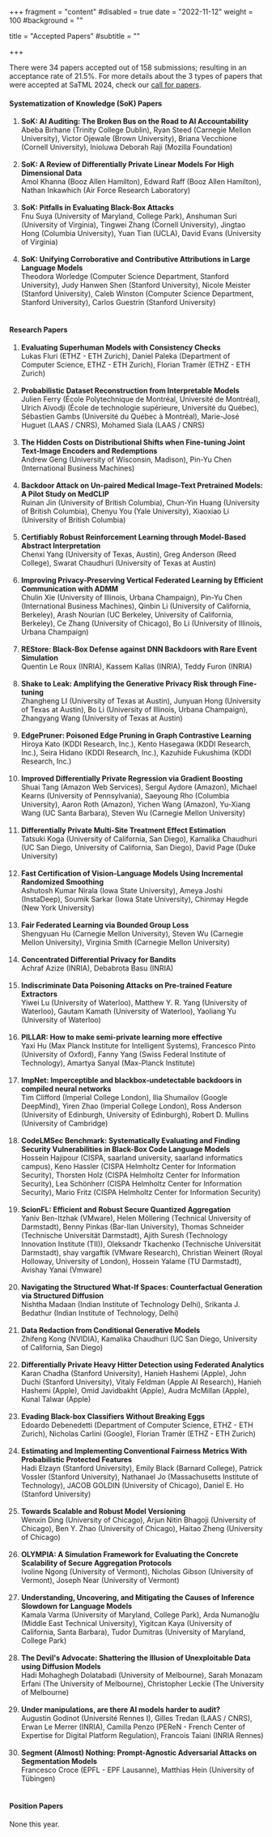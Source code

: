 +++ 
fragment = "content" 
#disabled = true 
date = "2022-11-12" 
weight = 100
#background = ""

title = "Accepted Papers" #subtitle = "" 

+++


There were 34 papers accepted out of 158 submissions; resulting in an acceptance
rate of 21.5%. For more details about the 3 types of papers that were accepted
at SaTML 2024, check our [call for papers](/participate-cfp).

#### Systematization of Knowledge (SoK) Papers

<ol class="list-group mb-3 mt-3">

<li class="list-group-item d-flex justify-content-between align-items-start">
<div class="ms-2 me-auto">
<div class="fw-bold"><b>SoK: AI Auditing: The Broken Bus on the Road to AI Accountability</b></div>Abeba Birhane (Trinity College Dublin), Ryan Steed (Carnegie Mellon University), Victor Ojewale (Brown University), Briana Vecchione (Cornell University), Inioluwa Deborah Raji (Mozilla Foundation)
</div><span class="badge bg-danger rounded-pill"><a href="https://openreview.net/forum?id=TmagEd33w3"
target="_blank" style="text-decoration: none; color:
white;">OpenReview</a></span>
</li>

<li class="list-group-item d-flex justify-content-between align-items-start">
<div class="ms-2 me-auto">
<div class="fw-bold"><b>SoK: A Review of Differentially Private Linear Models For High Dimensional Data</b></div>Amol Khanna (Booz Allen Hamilton), Edward Raff (Booz Allen Hamilton), Nathan Inkawhich (Air Force Research Laboratory)
</div><span class="badge bg-danger rounded-pill"><a href="https://openreview.net/forum?id=zbVUP5HvKI"
target="_blank" style="text-decoration: none; color:
white;">OpenReview</a></span>
</li>

<li class="list-group-item d-flex justify-content-between align-items-start">
<div class="ms-2 me-auto">
<div class="fw-bold"><b>SoK: Pitfalls in Evaluating Black-Box Attacks</b></div>Fnu Suya (University of Maryland, College Park), Anshuman Suri (University of Virginia), Tingwei Zhang (Cornell University), Jingtao Hong (Columbia University), Yuan Tian (UCLA), David Evans (University of Virginia)
</div><span class="badge bg-danger rounded-pill"><a href="https://openreview.net/forum?id=LdUe8dd6qz"
target="_blank" style="text-decoration: none; color:
white;">OpenReview</a></span>
</li>

<li class="list-group-item d-flex justify-content-between align-items-start">
<div class="ms-2 me-auto">
<div class="fw-bold"><b>SoK: Unifying Corroborative and Contributive Attributions in Large Language Models</b></div>Theodora Worledge (Computer Science Department, Stanford University), Judy Hanwen Shen (Stanford University), Nicole Meister (Stanford University), Caleb Winston (Computer Science Department, Stanford University), Carlos Guestrin (Stanford University)
</div><span class="badge bg-danger rounded-pill"><a href="https://openreview.net/forum?id=IgMoqdbReu"
target="_blank" style="text-decoration: none; color:
white;">OpenReview</a></span>
</li>

</ol>

#### Research Papers


<ol class="list-group mb-3 mt-3">

<li class="list-group-item d-flex justify-content-between align-items-start">
<div class="ms-2 me-auto">
<div class="fw-bold"><b>Evaluating Superhuman Models with Consistency Checks</b></div>Lukas Fluri (ETHZ - ETH Zurich), Daniel Paleka (Department of Computer Science, ETHZ - ETH Zurich), Florian Tramèr (ETHZ - ETH Zurich)
</div><span class="badge bg-danger rounded-pill"><a href="https://openreview.net/forum?id=LpqdquO4zW"
target="_blank" style="text-decoration: none; color:
white;">OpenReview</a></span>
</li>

<li class="list-group-item d-flex justify-content-between align-items-start">
<div class="ms-2 me-auto">
<div class="fw-bold"><b>Probabilistic Dataset Reconstruction from Interpretable Models</b></div>Julien Ferry (École Polytechnique de Montréal, Université de Montréal), Ulrich Aïvodji (École de technologie supérieure, Université du Québec), Sébastien Gambs (Université du Québec à Montréal), Marie-José Huguet (LAAS / CNRS), Mohamed Siala (LAAS / CNRS)
</div><span class="badge bg-danger rounded-pill"><a href="https://openreview.net/forum?id=urEMkXtnoe"
target="_blank" style="text-decoration: none; color:
white;">OpenReview</a></span>
</li>

<li class="list-group-item d-flex justify-content-between align-items-start">
<div class="ms-2 me-auto">
<div class="fw-bold"><b>The Hidden Costs on Distributional Shifts when Fine-tuning Joint Text-Image Encoders and Redemptions</b></div>Andrew Geng (University of Wisconsin, Madison), Pin-Yu Chen (International Business Machines)
</div><span class="badge bg-danger rounded-pill"><a href="https://openreview.net/forum?id=Xcl0UUX3s8"
target="_blank" style="text-decoration: none; color:
white;">OpenReview</a></span>
</li>

<li class="list-group-item d-flex justify-content-between align-items-start">
<div class="ms-2 me-auto">
<div class="fw-bold"><b>Backdoor Attack on Un-paired Medical Image-Text Pretrained Models: A Pilot Study on MedCLIP</b></div>Ruinan Jin (University of British Columbia), Chun-Yin Huang (University of British Columbia), Chenyu You (Yale University), Xiaoxiao Li (University of British Columbia)
</div><span class="badge bg-danger rounded-pill"><a href="https://openreview.net/forum?id=YymNvIkmKR"
target="_blank" style="text-decoration: none; color:
white;">OpenReview</a></span>
</li>

<li class="list-group-item d-flex justify-content-between align-items-start">
<div class="ms-2 me-auto">
<div class="fw-bold"><b>Certifiably Robust Reinforcement Learning through Model-Based Abstract Interpretation</b></div>Chenxi Yang (University of Texas, Austin), Greg Anderson (Reed College), Swarat Chaudhuri (University of Texas at Austin)
</div><span class="badge bg-danger rounded-pill"><a href="https://openreview.net/forum?id=HIKrZnIQAd"
target="_blank" style="text-decoration: none; color:
white;">OpenReview</a></span>
</li>

<li class="list-group-item d-flex justify-content-between align-items-start">
<div class="ms-2 me-auto">
<div class="fw-bold"><b>Improving Privacy-Preserving Vertical Federated Learning by Efficient Communication with ADMM</b></div>Chulin Xie (University of Illinois, Urbana Champaign), Pin-Yu Chen (International Business Machines), Qinbin Li (University of California, Berkeley), Arash Nourian (UC Berkeley, University of California, Berkeley), Ce Zhang (University of Chicago), Bo Li (University of Illinois, Urbana Champaign)
</div><span class="badge bg-danger rounded-pill"><a href="https://openreview.net/forum?id=Xu10VyVnSE"
target="_blank" style="text-decoration: none; color:
white;">OpenReview</a></span>
</li>

<li class="list-group-item d-flex justify-content-between align-items-start">
<div class="ms-2 me-auto">
<div class="fw-bold"><b>REStore: Black-Box Defense against DNN Backdoors with Rare Event Simulation</b></div>Quentin Le Roux (INRIA), Kassem Kallas (INRIA), Teddy Furon (INRIA)
</div><span class="badge bg-danger rounded-pill"><a href="https://openreview.net/forum?id=MY5y5za43X"
target="_blank" style="text-decoration: none; color:
white;">OpenReview</a></span>
</li>

<li class="list-group-item d-flex justify-content-between align-items-start">
<div class="ms-2 me-auto">
<div class="fw-bold"><b>Shake to Leak: Amplifying the Generative Privacy Risk through Fine-tuning</b></div>Zhangheng LI (University of Texas at Austin), Junyuan Hong (University of Texas at Austin), Bo Li (University of Illinois, Urbana Champaign), Zhangyang Wang (University of Texas at Austin)
</div><span class="badge bg-danger rounded-pill"><a href="https://openreview.net/forum?id=eIoUPge89V"
target="_blank" style="text-decoration: none; color:
white;">OpenReview</a></span>
</li>

<li class="list-group-item d-flex justify-content-between align-items-start">
<div class="ms-2 me-auto">
<div class="fw-bold"><b>EdgePruner: Poisoned Edge Pruning in Graph Contrastive Learning</b></div>Hiroya Kato (KDDI Research, Inc.), Kento Hasegawa (KDDI Research, Inc.), Seira Hidano (KDDI Research, Inc.), Kazuhide Fukushima (KDDI Research, Inc.)
</div><span class="badge bg-danger rounded-pill"><a href="https://openreview.net/forum?id=pbCcdMOTMR"
target="_blank" style="text-decoration: none; color:
white;">OpenReview</a></span>
</li>

<li class="list-group-item d-flex justify-content-between align-items-start">
<div class="ms-2 me-auto">
<div class="fw-bold"><b>Improved Differentially Private Regression via Gradient Boosting</b></div>Shuai Tang (Amazon Web Services), Sergul Aydore (Amazon), Michael Kearns (University of Pennsylvania), Saeyoung Rho (Columbia University), Aaron Roth (Amazon), Yichen Wang (Amazon), Yu-Xiang Wang (UC Santa Barbara), Steven Wu (Carnegie Mellon University)
</div><span class="badge bg-danger rounded-pill"><a href="https://openreview.net/forum?id=LrAAGxe8HY"
target="_blank" style="text-decoration: none; color:
white;">OpenReview</a></span>
</li>

<li class="list-group-item d-flex justify-content-between align-items-start">
<div class="ms-2 me-auto">
<div class="fw-bold"><b>Differentially Private Multi-Site Treatment Effect Estimation</b></div>Tatsuki Koga (University of California, San Diego), Kamalika Chaudhuri (UC San Diego, University of California, San Diego), David Page (Duke University)
</div><span class="badge bg-danger rounded-pill"><a href="https://openreview.net/forum?id=fLbWlRKW22"
target="_blank" style="text-decoration: none; color:
white;">OpenReview</a></span>
</li>

<li class="list-group-item d-flex justify-content-between align-items-start">
<div class="ms-2 me-auto">
<div class="fw-bold"><b>Fast Certification of Vision-Language Models Using Incremental Randomized Smoothing</b></div>Ashutosh Kumar Nirala (Iowa State University), Ameya Joshi (InstaDeep), Soumik Sarkar (Iowa State University), Chinmay Hegde (New York University)
</div><span class="badge bg-danger rounded-pill"><a href="https://openreview.net/forum?id=S1H0xY1F9S"
target="_blank" style="text-decoration: none; color:
white;">OpenReview</a></span>
</li>

<li class="list-group-item d-flex justify-content-between align-items-start">
<div class="ms-2 me-auto">
<div class="fw-bold"><b>Fair Federated Learning via Bounded Group Loss</b></div>Shengyuan Hu (Carnegie Mellon University), Steven Wu (Carnegie Mellon University), Virginia Smith (Carnegie Mellon University)
</div><span class="badge bg-danger rounded-pill"><a href="https://openreview.net/forum?id=YC824FKZex"
target="_blank" style="text-decoration: none; color:
white;">OpenReview</a></span>
</li>

<li class="list-group-item d-flex justify-content-between align-items-start">
<div class="ms-2 me-auto">
<div class="fw-bold"><b>Concentrated Differential Privacy for Bandits</b></div>Achraf Azize (INRIA), Debabrota Basu (INRIA)
</div><span class="badge bg-danger rounded-pill"><a href="https://openreview.net/forum?id=2366aWQ6Nn"
target="_blank" style="text-decoration: none; color:
white;">OpenReview</a></span>
</li>

<li class="list-group-item d-flex justify-content-between align-items-start">
<div class="ms-2 me-auto">
<div class="fw-bold"><b>Indiscriminate Data Poisoning Attacks on Pre-trained Feature Extractors</b></div>Yiwei Lu (University of Waterloo), Matthew Y. R. Yang (University of Waterloo), Gautam Kamath (University of Waterloo), Yaoliang Yu (University of Waterloo)
</div><span class="badge bg-danger rounded-pill"><a href="https://openreview.net/forum?id=UZYsNyTi76"
target="_blank" style="text-decoration: none; color:
white;">OpenReview</a></span>
</li>

<li class="list-group-item d-flex justify-content-between align-items-start">
<div class="ms-2 me-auto">
<div class="fw-bold"><b>PILLAR: How to make semi-private learning more effective</b></div>Yaxi Hu (Max Planck Institute for Intelligent Systems), Francesco Pinto (University of Oxford), Fanny Yang (Swiss Federal Institute of Technology), Amartya Sanyal (Max-Planck Institute)
</div><span class="badge bg-danger rounded-pill"><a href="https://openreview.net/forum?id=Ps1IHhzx4Z"
target="_blank" style="text-decoration: none; color:
white;">OpenReview</a></span>
</li>

<li class="list-group-item d-flex justify-content-between align-items-start">
<div class="ms-2 me-auto">
<div class="fw-bold"><b>ImpNet: Imperceptible and blackbox-undetectable backdoors in compiled neural networks</b></div>Tim Clifford (Imperial College London), Ilia Shumailov (Google DeepMind), Yiren Zhao (Imperial College London), Ross Anderson (University of Edinburgh, University of Edinburgh), Robert D. Mullins (University of Cambridge)
</div><span class="badge bg-danger rounded-pill"><a href="https://openreview.net/forum?id=v01xUvzem4"
target="_blank" style="text-decoration: none; color:
white;">OpenReview</a></span>
</li>

<li class="list-group-item d-flex justify-content-between align-items-start">
<div class="ms-2 me-auto">
<div class="fw-bold"><b>CodeLMSec Benchmark: Systematically Evaluating and Finding Security Vulnerabilities in Black-Box Code Language Models</b></div>Hossein Hajipour (CISPA, saarland university, saarland informatics campus), Keno Hassler (CISPA Helmholtz Center for Information Security), Thorsten Holz (CISPA Helmholtz Center for Information Security), Lea Schönherr (CISPA Helmholtz Center for Information Security), Mario Fritz (CISPA Helmholtz Center for Information Security)
</div><span class="badge bg-danger rounded-pill"><a href="https://openreview.net/forum?id=ElHDg4Yd3w"
target="_blank" style="text-decoration: none; color:
white;">OpenReview</a></span>
</li>

<li class="list-group-item d-flex justify-content-between align-items-start">
<div class="ms-2 me-auto">
<div class="fw-bold"><b>ScionFL: Efficient and Robust Secure Quantized Aggregation</b></div>Yaniv Ben-Itzhak (VMware), Helen Möllering (Technical University of Darmstadt), Benny Pinkas (Bar-Ilan University), Thomas Schneider (Technische Universität Darmstadt), Ajith Suresh (Technology Innovation Institute (TII)), Oleksandr Tkachenko (Technische Universität Darmstadt), shay vargaftik (VMware Research), Christian Weinert (Royal Holloway, University of London), Hossein Yalame (TU Darmstadt), Avishay Yanai (Vmware)
</div><span class="badge bg-danger rounded-pill"><a href="https://openreview.net/forum?id=sVQKEla2vE"
target="_blank" style="text-decoration: none; color:
white;">OpenReview</a></span>
</li>

<li class="list-group-item d-flex justify-content-between align-items-start">
<div class="ms-2 me-auto">
<div class="fw-bold"><b>Navigating the Structured What-If Spaces: Counterfactual Generation via Structured Diffusion</b></div>Nishtha Madaan (Indian Institute of Technology Delhi), Srikanta J. Bedathur (Indian Institute of Technology, Delhi)
</div><span class="badge bg-danger rounded-pill"><a href="https://openreview.net/forum?id=SRX4jsLhKt"
target="_blank" style="text-decoration: none; color:
white;">OpenReview</a></span>
</li>

<li class="list-group-item d-flex justify-content-between align-items-start">
<div class="ms-2 me-auto">
<div class="fw-bold"><b>Data Redaction from Conditional Generative Models</b></div>Zhifeng Kong (NVIDIA), Kamalika Chaudhuri (UC San Diego, University of California, San Diego)
</div><span class="badge bg-danger rounded-pill"><a href="https://openreview.net/forum?id=THrMIQDs7U"
target="_blank" style="text-decoration: none; color:
white;">OpenReview</a></span>
</li>

<li class="list-group-item d-flex justify-content-between align-items-start">
<div class="ms-2 me-auto">
<div class="fw-bold"><b>Differentially Private Heavy Hitter Detection using Federated Analytics</b></div>Karan Chadha (Stanford University), Hanieh Hashemi (Apple), John Duchi (Stanford University), Vitaly Feldman (Apple AI Research), Hanieh Hashemi (Apple), Omid Javidbakht (Apple), Audra McMillan (Apple), Kunal Talwar (Apple)
</div><span class="badge bg-danger rounded-pill"><a href="https://openreview.net/forum?id=1HF8tLztGX"
target="_blank" style="text-decoration: none; color:
white;">OpenReview</a></span>
</li>

<li class="list-group-item d-flex justify-content-between align-items-start">
<div class="ms-2 me-auto">
<div class="fw-bold"><b>Evading Black-box Classifiers Without Breaking Eggs</b></div>Edoardo Debenedetti (Department of Computer Science, ETHZ - ETH Zurich), Nicholas Carlini (Google), Florian Tramèr (ETHZ - ETH Zurich)
</div><span class="badge bg-danger rounded-pill"><a href="https://openreview.net/forum?id=5JSloQU7Kx"
target="_blank" style="text-decoration: none; color:
white;">OpenReview</a></span>
</li>

<li class="list-group-item d-flex justify-content-between align-items-start">
<div class="ms-2 me-auto">
<div class="fw-bold"><b>Estimating and Implementing Conventional Fairness Metrics With Probabilistic Protected Features</b></div>Hadi Elzayn (Stanford University), Emily Black (Barnard College), Patrick Vossler (Stanford University), Nathanael Jo (Massachusetts Institute of Technology), JACOB GOLDIN (University of Chicago), Daniel E. Ho (Stanford University)
</div><span class="badge bg-danger rounded-pill"><a href="https://openreview.net/forum?id=JPgdxZ3Iav"
target="_blank" style="text-decoration: none; color:
white;">OpenReview</a></span>
</li>

<li class="list-group-item d-flex justify-content-between align-items-start">
<div class="ms-2 me-auto">
<div class="fw-bold"><b>Towards Scalable and Robust Model Versioning</b></div>Wenxin Ding (University of Chicago), Arjun Nitin Bhagoji (University of Chicago), Ben Y. Zhao (University of Chicago), Haitao Zheng (University of Chicago)
</div><span class="badge bg-danger rounded-pill"><a href="https://openreview.net/forum?id=zzuaSiSoBm"
target="_blank" style="text-decoration: none; color:
white;">OpenReview</a></span>
</li>

<li class="list-group-item d-flex justify-content-between align-items-start">
<div class="ms-2 me-auto">
<div class="fw-bold"><b>OLYMPIA: A Simulation Framework for Evaluating the Concrete Scalability of Secure Aggregation Protocols</b></div>Ivoline Ngong (University of Vermont), Nicholas Gibson (University of Vermont), Joseph Near (University of Vermont)
</div><span class="badge bg-danger rounded-pill"><a href="https://openreview.net/forum?id=aQwvlxFxo3"
target="_blank" style="text-decoration: none; color:
white;">OpenReview</a></span>
</li>

<li class="list-group-item d-flex justify-content-between align-items-start">
<div class="ms-2 me-auto">
<div class="fw-bold"><b>Understanding, Uncovering, and Mitigating the Causes of Inference Slowdown for Language Models</b></div>Kamala Varma (University of Maryland, College Park), Arda Numanoğlu (Middle East Technical University), Yigitcan Kaya (University of California, Santa Barbara), Tudor Dumitras (University of Maryland, College Park)
</div><span class="badge bg-danger rounded-pill"><a href="https://openreview.net/forum?id=homi48OtHu"
target="_blank" style="text-decoration: none; color:
white;">OpenReview</a></span>
</li>

<li class="list-group-item d-flex justify-content-between align-items-start">
<div class="ms-2 me-auto">
<div class="fw-bold"><b>The Devil's Advocate: Shattering the Illusion of Unexploitable Data using Diffusion Models</b></div>Hadi Mohaghegh Dolatabadi (University of Melbourne), Sarah Monazam Erfani (The University of Melbourne), Christopher Leckie (The University of Melbourne)
</div><span class="badge bg-danger rounded-pill"><a href="https://openreview.net/forum?id=H2aMtyFhQh"
target="_blank" style="text-decoration: none; color:
white;">OpenReview</a></span>
</li>

<li class="list-group-item d-flex justify-content-between align-items-start">
<div class="ms-2 me-auto">
<div class="fw-bold"><b>Under manipulations, are there AI models harder to audit?</b></div>Augustin Godinot (Université Rennes I), Gilles Tredan (LAAS / CNRS), Erwan Le Merrer (INRIA), Camilla Penzo (PEReN - French Center of Expertise for Digital Platform Regulation), Francois Taiani (INRIA Rennes)
</div><span class="badge bg-danger rounded-pill"><a href="https://openreview.net/forum?id=Q40m3Gcsd9"
target="_blank" style="text-decoration: none; color:
white;">OpenReview</a></span>
</li>

<li class="list-group-item d-flex justify-content-between align-items-start">
<div class="ms-2 me-auto">
<div class="fw-bold"><b>Segment (Almost) Nothing: Prompt-Agnostic Adversarial Attacks on Segmentation Models</b></div>Francesco Croce (EPFL - EPF Lausanne), Matthias Hein (University of Tübingen)
</div><span class="badge bg-danger rounded-pill"><a href="https://openreview.net/forum?id=UGXBYDrlhn"
target="_blank" style="text-decoration: none; color:
white;">OpenReview</a></span>
</li>

</ol>


#### Position Papers

None this year.